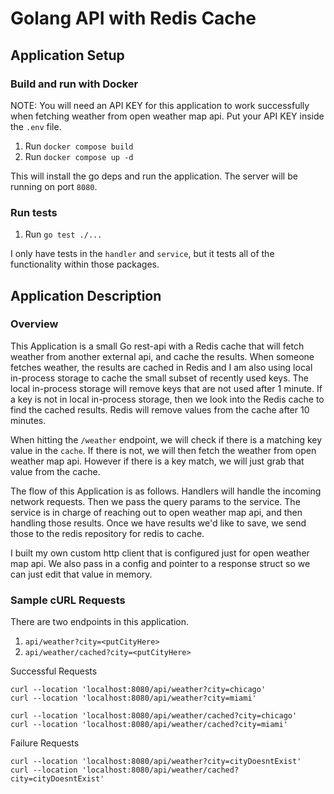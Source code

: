 # Golang API with Redis Cache

## Application Setup

### Build and run with Docker

NOTE: You will need an API KEY for this application to work successfully when fetching weather from open weather map api. Put your API KEY inside the `.env` file.

1. Run `docker compose build`
2. Run `docker compose up -d`

This will install the go deps and run the application. The server will be running on port `8080`.

### Run tests

1. Run `go test ./...`

I only have tests in the `handler` and `service`, but it tests all of the functionality within those packages.

## Application Description

### Overview

This Application is a small Go rest-api with a Redis cache that will fetch weather from another external api, and cache the results. When someone fetches weather, the results are cached in Redis and I am also using local in-process storage to cache the small subset of recently used keys. The local in-process storage will remove keys that are not used after 1 minute. If a key is not in local in-process storage, then we look into the Redis cache to find the cached results. Redis will remove values from the cache after 10 minutes.

When hitting the `/weather` endpoint, we will check if there is a matching key value in the `cache`. If there is not, we will then fetch the weather from open weather map api. However if there is a key match, we will just grab that value from the cache.

The flow of this Application is as follows. Handlers will handle the incoming network requests. Then we pass the query params to the service. The service is in charge of reaching out to open weather map api, and then handling those results. Once we have results we'd like to save, we send those to the redis repository for redis to cache.

I built my own custom http client that is configured just for open weather map api. We also pass in a config and pointer to a response struct so we can just edit that value in memory.

### Sample cURL Requests

There are two endpoints in this application.

1. `api/weather?city=<putCityHere>`
2. `api/weather/cached?city=<putCityHere>`

Successful Requests

```
curl --location 'localhost:8080/api/weather?city=chicago'
curl --location 'localhost:8080/api/weather?city=miami'
```

```
curl --location 'localhost:8080/api/weather/cached?city=chicago'
curl --location 'localhost:8080/api/weather/cached?city=miami'
```

Failure Requests

```
curl --location 'localhost:8080/api/weather?city=cityDoesntExist'
curl --location 'localhost:8080/api/weather/cached?city=cityDoesntExist'
```
